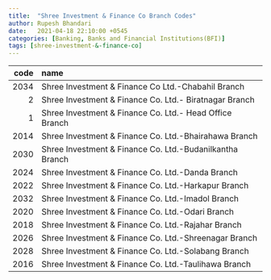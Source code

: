 ```yaml
---
title:  "Shree Investment & Finance Co Branch Codes"
author: Rupesh Bhandari
date:   2021-04-18 22:10:00 +0545
categories: [Banking, Banks and Financial Institutions(BFI)]
tags: [shree-investment-&-finance-co]
---
```


|   code | name                                                     |
|-------:|:---------------------------------------------------------|
|   2034 | Shree Investment & Finance Co Ltd.-Chabahil Branch       |
|      2 | Shree Investment & Finance Co. Ltd.- Biratnagar Branch   |
|      1 | Shree Investment & Finance Co. Ltd.- Head Office Branch  |
|   2014 | Shree Investment & Finance Co. Ltd.-Bhairahawa Branch    |
|   2030 | Shree Investment & Finance Co. Ltd.-Budanilkantha Branch |
|   2024 | Shree Investment & Finance Co. Ltd.-Danda   Branch       |
|   2022 | Shree Investment & Finance Co. Ltd.-Harkapur Branch      |
|   2032 | Shree Investment & Finance Co. Ltd.-Imadol Branch        |
|   2020 | Shree Investment & Finance Co. Ltd.-Odari Branch         |
|   2018 | Shree Investment & Finance Co. Ltd.-Rajahar Branch       |
|   2026 | Shree Investment & Finance Co. Ltd.-Shreenagar Branch    |
|   2028 | Shree Investment & Finance Co. Ltd.-Solabang Branch      |
|   2016 | Shree Investment & Finance Co. Ltd.-Taulihawa  Branch    |